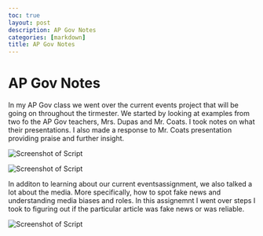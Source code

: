 ```yaml
---
toc: true
layout: post
description: AP Gov Notes
categories: [markdown]
title: AP Gov Notes
---
```

# AP Gov Notes

In my AP Gov class we went over the current events project that will be going on throughout the tirmester. We started by looking at examples from two fo the AP Gov teachers, Mrs. Dupas and Mr. Coats. I took notes on what their presentations. I also made a response to Mr. Coats presentation providing praise and further insight.

![Screenshot of Script](https://i.imgur.com/nep2jYK.png)

![Screenshot of Script](https://i.imgur.com/Z5GuwQQ.png)

In additon to learning about our current eventsassignment, we also talked a lot about the media. More specifically, how to spot fake news and understanding media biases and roles. In this assignemnt I went over steps I took to figuring out if the particular article was fake news or was reliable.

![Screenshot of Script](https://i.imgur.com/zLhYoGp.png)
